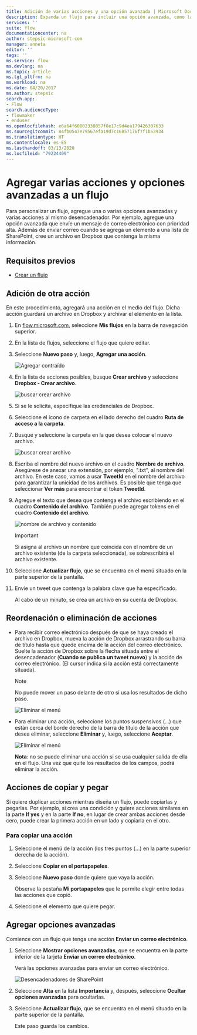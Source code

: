 ```yaml
---
title: Adición de varias acciones y una opción avanzada | Microsoft Docs
description: Expanda un flujo para incluir una opción avanzada, como la configuración el correo electrónico para que tenga alta prioridad y agregar otra acción al mismo evento.
services: ''
suite: flow
documentationcenter: na
author: stepsic-microsoft-com
manager: anneta
editor: ''
tags: ''
ms.service: flow
ms.devlang: na
ms.topic: article
ms.tgt_pltfrm: na
ms.workload: na
ms.date: 04/20/2017
ms.author: stepsic
search.app:
- Flow
search.audienceType:
- flowmaker
- enduser
ms.openlocfilehash: e6a64f60802330857f8e17c9d4ea179426307633
ms.sourcegitcommit: 84fb0547e79567efa19d7c16857176f7f1b53934
ms.translationtype: HT
ms.contentlocale: es-ES
ms.lasthandoff: 03/13/2020
ms.locfileid: "79224409"
---
```

# <a name="add-multiple-actions-and-advanced-options-to-a-flow"></a>Agregar varias acciones y opciones avanzadas a un flujo

Para personalizar un flujo, agregue una o varias opciones avanzadas y varias acciones al mismo desencadenador. Por ejemplo, agregue una opción avanzada que envíe un mensaje de correo electrónico con prioridad alta. Además de enviar correo cuando se agrega un elemento a una lista de SharePoint, cree un archivo en Dropbox que contenga la misma información.

## <a name="prerequisites"></a>Requisitos previos
* [Crear un flujo](get-started-logic-flow.md)

## <a name="add-another-action"></a>Adición de otra acción
En este procedimiento, agregará una acción en el medio del flujo. Dicha acción guardará un archivo en Dropbox y archivar el elemento en la lista.

1. En [flow.microsoft.com](https://flow.microsoft.com), seleccione **Mis flujos** en la barra de navegación superior.
2. En la lista de flujos, seleccione el flujo que quiere editar.
3. Seleccione **Nuevo paso** y, luego, **Agregar una acción**.
   
    ![Agregar contraído](./media/multi-step-logic-flow/add-action.png)
4. En la lista de acciones posibles, busque **Crear archivo** y seleccione **Dropbox - Crear archivo**.
   
    ![buscar crear archivo](./media/multi-step-logic-flow/create-file-search.png)
5. Si se le solicita, especifique las credenciales de Dropbox.
6. Seleccione el icono de carpeta en el lado derecho del cuadro **Ruta de acceso a la carpeta**.
7. Busque y seleccione la carpeta en la que desea colocar el nuevo archivo.
   
    ![buscar crear archivo](./media/multi-step-logic-flow/create-file-folder.png)
8. Escriba el nombre del nuevo archivo en el cuadro **Nombre de archivo**. Asegúrese de anexar una extensión, por ejemplo, ".txt", al nombre del archivo. En este caso, vamos a usar **TweetId** en el nombre del archivo para garantizar la unicidad de los archivos. Es posible que tenga que seleccionar **Ver más** para encontrar el token **TweetId**.
9. Agregue el texto que desea que contenga el archivo escribiendo en el cuadro **Contenido del archivo**. También puede agregar tokens en el cuadro **Contenido del archivo**.
   
    ![nombre de archivo y contenido](./media/multi-step-logic-flow/create-file-name-and-contents.png)
   
   > [!IMPORTANT]
   > Si asigna al archivo un nombre que coincida con el nombre de un archivo existente (de la carpeta seleccionada), se sobrescribirá el archivo existente.
   > 
   > 
10. Seleccione **Actualizar flujo**, que se encuentra en el menú situado en la parte superior de la pantalla.
11. Envíe un tweet que contenga la palabra clave que ha especificado.
    
     Al cabo de un minuto, se crea un archivo en su cuenta de Dropbox.

## <a name="reorder-or-delete-an-action"></a>Reordenación o eliminación de acciones
* Para recibir correo electrónico después de que se haya creado el archivo en Dropbox, mueva la acción de Dropbox arrastrando su barra de título hasta que quede encima de la acción del correo electrónico. Suelte la acción de Dropbox sobre la flecha situada entre el desencadenador (**Cuando se publica un tweet nuevo**) y la acción de correo electrónico. (El cursor indica si la acción está correctamente situada).
  
  > [!NOTE]
  > No puede mover un paso delante de otro si usa los resultados de dicho paso.
  > 
  > 
  
    ![Eliminar el menú](./media/multi-step-logic-flow/draggingaction.png)
* Para eliminar una acción, seleccione los puntos suspensivos (...) que están cerca del borde derecho de la barra de título de la acción que desea eliminar, seleccione **Eliminar** y, luego, seleccione **Aceptar**.
  
    ![Eliminar el menú](./media/multi-step-logic-flow/deletemenu.png)
  
     **Nota**: no se puede eliminar una acción si se usa cualquier salida de ella en el flujo. Una vez que quite los resultados de los campos, podrá eliminar la acción.


## <a name="copy-and-paste-actions"></a>Acciones de copiar y pegar

Si quiere duplicar acciones mientras diseña un flujo, puede copiarlas y pegarlas. Por ejemplo, si crea una condición y quiere acciones similares en la parte **If yes** y en la parte **If no**, en lugar de crear ambas acciones desde cero, puede crear la primera acción en un lado y copiarla en el otro.


### <a name="to-copy-an-action"></a>Para copiar una acción
1. Seleccione el menú de la acción (los tres puntos (…) en la parte superior derecha de la acción).
1. Seleccione **Copiar en el portapapeles**. 
1. Seleccione **Nuevo paso** donde quiere que vaya la acción. 

     Observe la pestaña **Mi portapapeles** que le permite elegir entre todas las acciones que copió.
1. Seleccione el elemento que quiere pegar.

## <a name="add-advanced-options"></a>Agregar opciones avanzadas
Comience con un flujo que tenga una acción **Enviar un correo electrónico**.

1. Seleccione **Mostrar opciones avanzadas**, que se encuentra en la parte inferior de la tarjeta **Enviar un correo electrónico**.
   
     Verá las opciones avanzadas para enviar un correo electrónico.
   
    ![Desencadenadores de SharePoint](./media/multi-step-logic-flow/advanced.png)
2. Seleccione **Alta** en la lista **Importancia** y, después, seleccione **Ocultar opciones avanzadas** para ocultarlas.
3. Seleccione **Actualizar flujo**, que se encuentra en el menú situado en la parte superior de la pantalla.
   
     Este paso guarda los cambios.

